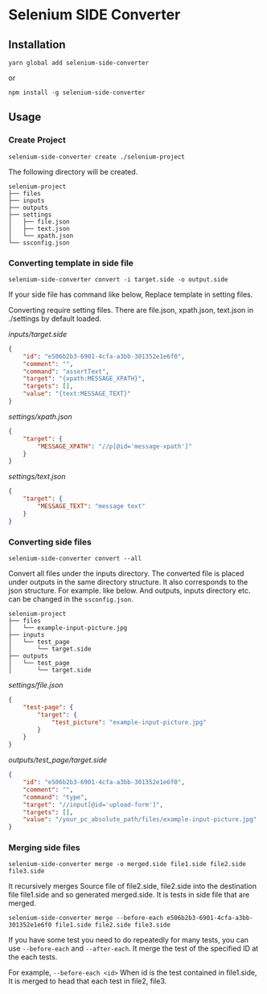 
# Selenium SIDE Converter

## Installation

`yarn global add selenium-side-converter`

or

`npm install -g selenium-side-converter`

## Usage

### Create Project

`selenium-side-converter create ./selenium-project`

The following directory will be created.

```
selenium-project
├── files
├── inputs
├── outputs
├── settings
│   ├── file.json
│   ├── text.json
│   └── xpath.json
└── ssconfig.json
```

### Converting template in side file

`selenium-side-converter convert -i target.side -o output.side`

If your side file has command like below, Replace template in setting files. 

Converting require setting files. There are file.json, xpath.json, text.json in ./settings by default loaded.

*inputs/target.side*
```json
{
    "id": "e506b2b3-6901-4cfa-a3bb-301352e1e6f0",
    "comment": "",
    "command": "assertText",
    "target": "{xpath:MESSAGE_XPATH}",
    "targets": [],
    "value": "{text:MESSAGE_TEXT}"
}
```
  
*settings/xpath.json*
```json
{
    "target": {
        "MESSAGE_XPATH": "//p[@id='message-xpath']"
    }
}
```
  
*settings/text.json*
```json
{
    "target": {
        "MESSAGE_TEXT": "message text"
    }
}
```

### Converting side files

`selenium-side-converter convert --all`

Convert all files under the inputs directory. The converted file is placed under outputs in the same directory structure. It also corresponds to the json structure. For example. like below. And outputs, inputs directory etc. can be changed in the `ssconfig.json`.

```
selenium-project
├── files
│   └── example-input-picture.jpg
├── inputs
│   └── test_page
│       └── target.side
├── outputs
│   └── test_page
│       └── target.side
```
  
*settings/file.json*
```json
{
    "test-page": {
        "target": {
            "test_picture": "example-input-picture.jpg"
        }
    }
}
```
  
*outputs/test_page/target.side*
```json
{
    "id": "e506b2b3-6901-4cfa-a3bb-301352e1e6f0",
    "comment": "",
    "command": "type",
    "target": "//input[@id='upload-form']",
    "targets": [],
    "value": "/your_pc_absolute_path/files/example-input-picture.jpg"
}
```

### Merging side files

`selenium-side-converter merge -o merged.side file1.side file2.side file3.side`

It recursively merges Source file of file2.side, file2.side into the destination file file1.side and so generated merged.side. It is tests in side file that are merged.


`selenium-side-converter merge --before-each e506b2b3-6901-4cfa-a3bb-301352e1e6f0 file1.side file2.side file3.side`

If you have some test you need to do repeatedly for many tests, you can use `--before-each` and `--after-each`.
It merge the test of the specified ID at the each tests.

For example, `--before-each <id>` When id is the test contained in file1.side, It is merged to head that each test in file2, file3.